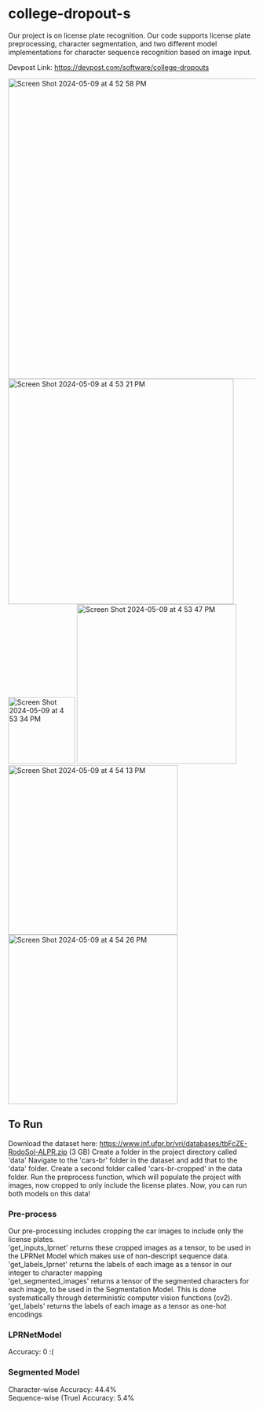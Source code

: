 # college-dropout-s
Our project is on license plate recognition. Our code supports license plate preprocessing, character segmentation, and two different model implementations for character sequence recognition based on image input.

Devpost Link: https://devpost.com/software/college-dropouts

<img width="612" alt="Screen Shot 2024-05-09 at 4 52 58 PM" src="https://github.com/erc-ma/License-Plate-Recognition/assets/103232379/6973b0ff-c088-417e-93ef-db0a47e3115c">

<img width="459" alt="Screen Shot 2024-05-09 at 4 53 21 PM" src="https://github.com/erc-ma/License-Plate-Recognition/assets/103232379/31ba6623-14ff-476f-88b2-ad2f493e609d">

<img width="136" alt="Screen Shot 2024-05-09 at 4 53 34 PM" src="https://github.com/erc-ma/License-Plate-Recognition/assets/103232379/5c13295d-8a6e-4e7e-a537-30df02af9011">
<img width="325" alt="Screen Shot 2024-05-09 at 4 53 47 PM" src="https://github.com/erc-ma/License-Plate-Recognition/assets/103232379/0d59d4bd-7bf8-4957-ab3d-d02300c0362a">

<img width="345" alt="Screen Shot 2024-05-09 at 4 54 13 PM" src="https://github.com/erc-ma/License-Plate-Recognition/assets/103232379/4cc25041-5faa-4bc9-b069-be0d3e565122">
<img width="345" alt="Screen Shot 2024-05-09 at 4 54 26 PM" src="https://github.com/erc-ma/License-Plate-Recognition/assets/103232379/38191fe9-d5fb-493f-940c-1eb6406cb6c4">

## To Run
Download the dataset here: https://www.inf.ufpr.br/vri/databases/tbFcZE-RodoSol-ALPR.zip (3 GB)
Create a folder in the project directory called 'data'
Navigate to the 'cars-br' folder in the dataset and add that to the 'data' folder.
Create a second folder called 'cars-br-cropped' in the data folder.
Run the preprocess function, which will populate the project with images, now cropped to only include the license plates.
Now, you can run both models on this data!

### Pre-process
Our pre-processing includes cropping the car images to include only the license plates. <br>
'get_inputs_lprnet' returns these cropped images as a tensor, to be used in the LPRNet Model which makes use of non-descript sequence data. <br>
'get_labels_lprnet' returns the labels of each image as a tensor in our integer to character mapping<br>
'get_segmented_images' returns a tensor of the segmented characters for each image, to be used in the Segmentation Model. This is done systematically through deterministic computer vision functions (cv2).<br>
'get_labels' returns the labels of each image as a tensor as one-hot encodings<br>

### LPRNetModel
Accuracy: 0 :(

### Segmented Model
Character-wise Accuracy: 44.4% <br>
Sequence-wise (True) Accuracy: 5.4%
